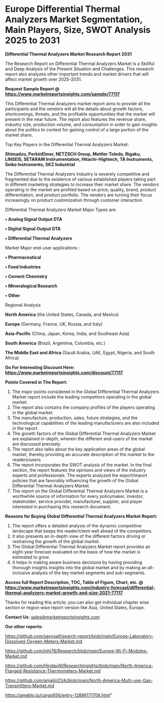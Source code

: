 # Europe Differential Thermal Analyzers Market Segmentation, Main Players, Size, SWOT Analysis 2025 to 2031

<strong>Differential Thermal Analyzers Market Research Report 2031</strong>

The Research Report on Differential Thermal Analyzers Market is a Skillful and Deep Analysis of the Present Situation and Challenges. This research report also analyzes other important trends and market drivers that will affect market growth over 2025-2031.

<strong>Request Sample Report @ <a href=https://www.marketreportsinsights.com/sample/77117>https://www.marketreportsinsights.com/sample/77117</a></strong>

This Differential Thermal Analyzers market report aims to provide all the participants and the vendors will all the details about growth factors, shortcomings, threats, and the profitable opportunities that the market will present in the near future. The report also features the revenue share, industry size, production volume, and consumption in order to gain insights about the politics to contest for gaining control of a large portion of the market share.

Top Key Players in the Differential Thermal Analyzers Market:

<strong>Shimadzu, PerkinElmer, NETZSCH Group, Mettler Toledo, Rigaku, LINSEIS, SETARAM Instrumentation, Hitachi-Hightech, TA Instruments, Seiko Instruments, SKZ Industrial</strong>

The Differential Thermal Analyzers Industry is severely competitive and fragmented due to the existence of various established players taking part in different marketing strategies to increase their market share. The vendors operating in the market are profiled based on price, quality, brand, product differentiation, and product portfolio. The vendors are turning their focus increasingly on product customization through customer interaction.

Differential Thermal Analyzers Market Major Types are:

<strong>• Analog Signal Output DTA

• Digital Signal Output DTA

• Differential Thermal Analyzers</strong>

Market Major end-user applications :

<strong>• Pharmaceutical

• Food Industries

• Cement Chemistry

• Mineralogical Research

• Other</strong>

Regional Analysis

</u><strong><b>North America</b></strong> (the United States, Canada, and Mexico)

<strong><b>Europe </b></strong>(Germany, France, UK, Russia, and Italy)

<strong><b>Asia-Pacific</b></strong> (China, Japan, Korea, India, and Southeast Asia)

<strong><b>South America</b></strong> (Brazil, Argentina, Colombia, etc.)

<strong><b>The Middle East and Africa</b></strong> (Saudi Arabia, UAE, Egypt, Nigeria, and South Africa)

<strong>Go For Interesting Discount Here: <a href=https://www.marketreportsinsights.com/discount/77117>https://www.marketreportsinsights.com/discount/77117</a></strong>

<strong>Points Covered in The Report:</strong>
<ol>
  <li>The major points considered in the Global Differential Thermal Analyzers Market report include the leading competitors operating in the global market.</li>
  <li>The report also contains the company profiles of the players operating in the global market.</li>
  <li>The manufacture, production, sales, future strategies, and the technological capabilities of the leading manufacturers are also included in the report.</li>
  <li>The growth factors of the Global Differential Thermal Analyzers Market are explained in-depth, wherein the different end-users of the market are discussed precisely.</li>
  <li>The report also talks about the key application areas of the global market, thereby providing an accurate description of the market to the readers/users.</li>
  <li>The report incorporates the SWOT analysis of the market. In the final section, the report features the opinions and views of the industry experts and professionals. The experts analyzed the export/import policies that are favorably influencing the growth of the Global Differential Thermal Analyzers Market.</li>
  <li>The report on the Global Differential Thermal Analyzers Market is a worthwhile source of information for every policymaker, investor, stakeholder, service provider, manufacturer, supplier, and player interested in purchasing this research document.</li>
</ol>
<strong>Reasons for Buying Global Differential Thermal Analyzers Market Report:</strong>

<ol>
  <li>The report offers a detailed analysis of the dynamic competitive landscape that keeps the reader/client well ahead of the competitors.</li>
  <li>It also presents an in-depth view of the different factors driving or restraining the growth of the global market.</li>
  <li>The Global Differential Thermal Analyzers Market report provides an eight-year forecast evaluated on the basis of how the market is estimated to grow.</li>
  <li>It helps in making aware business decisions by having providing thorough insights insights into the global market and by making an all-inclusive analysis of the key market segments and sub-segments.</li>
</ol>
<strong>Access full Report Description, TOC, Table of Figure, Chart, etc. @ <a href=https://www.marketreportsinsights.com/industry-forecast/differential-thermal-analyzers-market-growth-and-size-2021-77117>https://www.marketreportsinsights.com/industry-forecast/differential-thermal-analyzers-market-growth-and-size-2021-77117</a></strong>


Thanks for reading this article; you can also get individual chapter wise section or region wise report version like Asia, United States, Europe.

<strong>Contact Us:</strong>
sales@marketreportsinsights.com

<strong>Our other reports:</strong>

<a href=https://github.com/sayysaif/search-report/blob/main/Europe-Laboratory-Dissolved-Oxygen-Meters-Market.md>https://github.com/sayysaif/search-report/blob/main/Europe-Laboratory-Dissolved-Oxygen-Meters-Market.md</a>

<a href=https://github.com/Ishi78/Research/blob/main/Europe-Wi-Fi-Modules-Market.md>https://github.com/Ishi78/Research/blob/main/Europe-Wi-Fi-Modules-Market.md</a>

<a href=https://github.com/Hindavi9/Researchinsights/blob/main/North-America-Flanged-Resistance-Thermometers-Market.md>https://github.com/Hindavi9/Researchinsights/blob/main/North-America-Flanged-Resistance-Thermometers-Market.md</a>

<a href=https://github.com/anjaliiii21/A/blob/main/North-America-Multi-use-Gas-Transmitters-Market.md>https://github.com/anjaliiii21/A/blob/main/North-America-Multi-use-Gas-Transmitters-Market.md</a>

<a href=https://ameblo.jp/cargo656/entry-12886171708.html>https://ameblo.jp/cargo656/entry-12886171708.html</a>"
